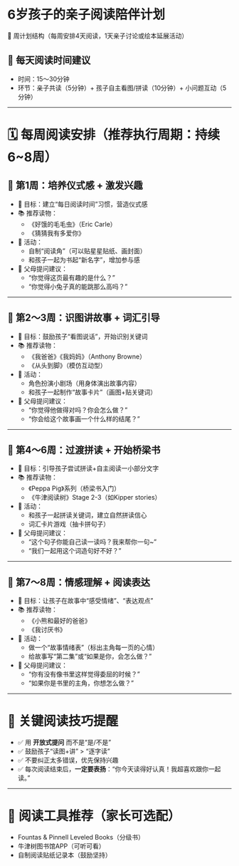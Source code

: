 

# 6岁孩子的亲子阅读陪伴计划

 📅 周计划结构（每周安排4天阅读，1天亲子讨论或绘本延展活动）

## 📌 每天阅读时间建议
- 时间：15～30分钟
- 环节：亲子共读（5分钟）+ 孩子自主看图/拼读（10分钟）+ 小问题互动（5分钟）

---

# 🗓️ 每周阅读安排（推荐执行周期：持续6~8周）

## 📖 第1周：培养仪式感 + 激发兴趣
- 🎯 目标：建立“每日阅读时间”习惯，营造仪式感
- 📚 推荐读物：
  - 《好饿的毛毛虫》（Eric Carle）
  - 《猜猜我有多爱你》
- 🧩 活动：
  - 自制“阅读角”（可以贴星星贴纸、画封面）
  - 和孩子一起为书起“新名字”，增加参与感
- 💬 父母提问建议：
  - “你觉得这页最有趣的是什么？”
  - “你觉得小兔子真的能跳那么高吗？”

---

## 📖 第2～3周：识图讲故事 + 词汇引导
- 🎯 目标：鼓励孩子“看图说话”，开始识别关键词
- 📚 推荐读物：
  - 《我爸爸》《我妈妈》（Anthony Browne）
  - 《从头到脚》（模仿互动型）
- 🧩 活动：
  - 角色扮演小剧场（用身体演出故事内容）
  - 和孩子一起制作“故事卡片”（画图+贴关键词）
- 💬 父母提问建议：
  - “你觉得他做得对吗？你会怎么做？”
  - “你会给这个故事画一个什么样的结尾？”

---

## 📖 第4～6周：过渡拼读 + 开始桥梁书
- 🎯 目标：引导孩子尝试拼读+自主阅读一小部分文字
- 📚 推荐读物：
  - 《Peppa Pig》系列（桥梁书入门）
  - 《牛津阅读树》Stage 2-3（如Kipper stories）
- 🧩 活动：
  - 和孩子一起拼读关键词，建立自然拼读信心
  - 词汇卡片游戏（抽卡拼句子）
- 💬 父母提问建议：
  - “这个句子你能自己读一读吗？我来帮你一句~”
  - “我们一起用这个词造句好不好？”

---

## 📖 第7～8周：情感理解 + 阅读表达
- 🎯 目标：让孩子在故事中“感受情绪”、“表达观点”
- 📚 推荐读物：
  - 《小熊和最好的爸爸》
  - 《我讨厌书》
- 🧩 活动：
  - 做一个“故事情绪表”（标出主角每一页的心情）
  - 给故事写“第二集”或“如果是你，会怎么做？”
- 💬 父母提问建议：
  - “你有没有像书里这样觉得委屈的时候？”
  - “如果你是书里的主角，你想怎么做？”

---

# 🧠 关键阅读技巧提醒

- ✅ 用 **开放式提问** 而不是“是/不是”
- ✅ 鼓励孩子“读图+讲” > “逐字读”
- ✅ 不要纠正太多错误，优先保持兴趣
- ✅ 每次阅读结束后，**一定要表扬**：“你今天读得好认真！我超喜欢跟你一起读。”

---

# 🧩 阅读工具推荐（家长可选配）
- Fountas & Pinnell Leveled Books（分级书）
- 牛津树图书馆APP（可听可看）
- 自制阅读贴纸记录本（鼓励坚持）
